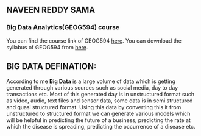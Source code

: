 ## NAVEEN REDDY SAMA

### Big Data Analytics(GEOG594) course
You can find the course link of GEOG594 [here](https://sdsu.instructure.com/courses/113151).
You can download the syllabus of GEOG594 from [here](https://sdsu.instructure.com/courses/113151/files/6828979?module_item_id=2295631).

## BIG DATA DEFINATION:

According to me **Big Data** is a large volume of data which is getting generated through various sources such as social media, day to day transactions etc. Most of this generated day is in unstructured format such as video, audio, text files and sensor data, some data is in semi structured and quasi structured format. Using this data by converting this it from unstructured to structured format we can generate various models which will be helpful in predicting the future of a business, predicting the rate at which the disease is spreading, predicting the occurrence of a disease etc.